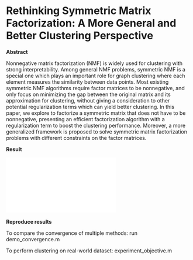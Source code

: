 # Rethinking Symmetric Matrix Factorization: A More General and Better Clustering Perspective

**Abstract**

Nonnegative matrix factorization (NMF) is widely
used for clustering with strong interpretability. Among general
NMF problems, symmetric NMF is a special one which plays an
important role for graph clustering where each element measures
the similarity between data points. Most existing symmetric NMF
algorithms require factor matrices to be nonnegative, and only
focus on minimizing the gap between the original matrix and
its approximation for clustering, without giving a consideration
to other potential regularization terms which can yield better
clustering. In this paper, we explore to factorize a symmetric
matrix that does not have to be nonnegative, presenting an
efficient factorization algorithm with a regularization term to
boost the clustering performance. Moreover, a more generalized
framework is proposed to solve symmetric matrix factorization
problems with different constraints on the factor matrices.

**Result**

![Convergence Plot](/convergence.pdf)


**Reproduce results**

To compare the convergence of multiple methods:
run demo_convergence.m 

To perform clustering on real-world dataset:
experiment_objective.m


